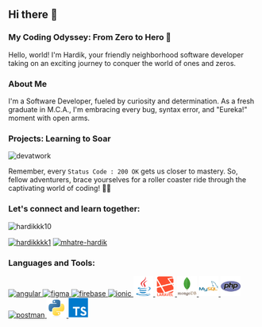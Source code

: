 ## Hi there 👋

### My Coding Odyssey: From Zero to Hero 🚀

Hello, world! I'm Hardik, your friendly neighborhood software developer taking on an exciting journey to conquer the world of ones and zeros.

### About Me

I'm a Software Developer, fueled by curiosity and determination. As a fresh graduate in M.C.A., I'm embracing every bug, syntax error, and "Eureka!" moment with open arms.

### Projects: Learning to Soar
![devatwork](https://github.com/Hardikkk10/Hardikkk10/assets/121341566/58a326c0-4569-41ce-94e5-0eaf44a4a994)

<!--![undraw_Freelancer_re_irh4](https://github.com/Hardikkk10/Hardikkk10/assets/121341566/e3548563-6ee3-4ef0-8186-a0d7f90b7332 )-->

Remember, every `Status Code : 200 OK` gets us closer to mastery. So, fellow adventurers, brace yourselves for a roller coaster ride through the captivating world of coding! 🎢📝

### Let's connect and learn together:
<p align="left"> <img src="https://komarev.com/ghpvc/?username=hardikkk10&label=Profile%20views&color=0e75b6&style=flat" alt="hardikkk10" /> </p>
<p align="left">
<a href="https://twitter.com/hardikkkk1" target="blank"><img align="center" src="https://raw.githubusercontent.com/rahuldkjain/github-profile-readme-generator/master/src/images/icons/Social/twitter.svg" alt="hardikkkk1" height="30" width="40" /></a>
<a href="https://linkedin.com/in/mhatre-hardik" target="blank"><img align="center" src="https://raw.githubusercontent.com/rahuldkjain/github-profile-readme-generator/master/src/images/icons/Social/linked-in-alt.svg" alt="mhatre-hardik" height="30" width="40" /></a>
</p>

### Languages and Tools:
<p align="left"> <a href="https://angular.io" target="_blank" rel="noreferrer"> <img src="https://angular.io/assets/images/logos/angular/angular.svg" alt="angular" width="40" height="40"/> 
</a> <a href="https://www.figma.com/" target="_blank" rel="noreferrer"> <img src="https://www.vectorlogo.zone/logos/figma/figma-icon.svg" alt="figma" width="40" height="40"/> </a> 
<a href="https://firebase.google.com/" target="_blank" rel="noreferrer"> <img src="https://www.vectorlogo.zone/logos/firebase/firebase-icon.svg" alt="firebase" width="40" height="40"/> </a> 
<a href="https://ionicframework.com" target="_blank" rel="noreferrer"> <img src="https://upload.wikimedia.org/wikipedia/commons/d/d1/Ionic_Logo.svg" alt="ionic" width="40" height="40"/> </a> 
<a href="https://www.java.com" target="_blank" rel="noreferrer"> <img src="https://raw.githubusercontent.com/devicons/devicon/master/icons/java/java-original.svg" alt="java" width="40" height="40"/> </a> 
<a href="https://laravel.com/" target="_blank" rel="noreferrer"> <img src="https://raw.githubusercontent.com/devicons/devicon/master/icons/laravel/laravel-plain-wordmark.svg" alt="laravel" width="40" height="40"/> </a> 
<a href="https://www.mongodb.com/" target="_blank" rel="noreferrer"> <img src="https://raw.githubusercontent.com/devicons/devicon/master/icons/mongodb/mongodb-original-wordmark.svg" alt="mongodb" width="40" height="40"/> </a> 
<a href="https://www.mysql.com/" target="_blank" rel="noreferrer"> <img src="https://raw.githubusercontent.com/devicons/devicon/master/icons/mysql/mysql-original-wordmark.svg" alt="mysql" width="40" height="40"/> </a> 
<a href="https://www.php.net" target="_blank" rel="noreferrer"> <img src="https://raw.githubusercontent.com/devicons/devicon/master/icons/php/php-original.svg" alt="php" width="40" height="40"/> </a> 
<a href="https://postman.com" target="_blank" rel="noreferrer"> <img src="https://www.vectorlogo.zone/logos/getpostman/getpostman-icon.svg" alt="postman" width="40" height="40"/> </a> <a href="https://www.python.org" target="_blank" rel="noreferrer"> <img src="https://raw.githubusercontent.com/devicons/devicon/master/icons/python/python-original.svg" alt="python" width="40" height="40"/> </a> 
<a href="https://www.typescriptlang.org/" target="_blank" rel="noreferrer"> <img src="https://raw.githubusercontent.com/devicons/devicon/master/icons/typescript/typescript-original.svg" alt="typescript" width="40" height="40"/> </a> </p>
